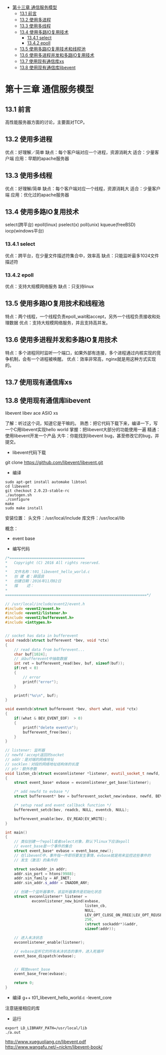 
<!-- toc orderedList:0 -->

- [第十三章 通信服务模型](#第十三章-通信服务模型)
	- [13.1 前言](#131-前言)
	- [13.2 使用多进程](#132-使用多进程)
	- [13.3 使用多线程](#133-使用多线程)
	- [13.4 使用多路IO复用技术](#134-使用多路io复用技术)
		- [13.4.1 select](#1341-select)
		- [13.4.2 epoll](#1342-epoll)
	- [13.5 使用多路IO复用技术和线程池](#135-使用多路io复用技术和线程池)
	- [13.6 使用多进程并发和多路IO复用技术](#136-使用多进程并发和多路io复用技术)
	- [13.7 使用现有通信库xs](#137-使用现有通信库xs)
	- [13.8 使用现有通信库libevent](#138-使用现有通信库libevent)

<!-- tocstop -->

# 第十三章 通信服务模型
## 13.1 前言
高性能服务器方面的讨论，主要面对TCP。
## 13.2 使用多进程
优点：好理解／简单
缺点：每个客户端对应一个进程，资源消耗大
适合：少量客户端
应用：早期的apache服务器

## 13.3 使用多线程
优点：好理解/简单
缺点：每个客户端对应一个线程，资源消耗大
适合：少量客户端
应用：优化过的apache服务器

## 13.4 使用多路IO复用技术
select(跨平台) epoll(linux) pselect(x) poll(unix) kqueue(freeBSD) iocp(windows平台)

### 13.4.1 select
优点：跨平台，在少量文件描述符集合中，效率高
缺点：只能监听最多1024文件描述符

### 13.4.2 epoll
优点：支持大规模网络服务
缺点：只支持linux

## 13.5 使用多路IO复用技术和线程池
特点：两个线程，一个线程负责epoll_wait和accept，另外一个线程负责接收和处理数据
优点：支持大规模网络服务，并且支持高并发。

## 13.6 使用多进程并发和多路IO复用技术
特点：多个进程同时监听一个端口，如果外部有连接，多个进程通过内核实现的竞争机制，会有一个进程被唤醒。
优点：效率非常高，nginx就是用这种方式实现的。

## 13.7 使用现有通信库xs

## 13.8 使用现有通信库libevent

libevent libev ace ASIO xs

了解：听过这个词，知道它是干嘛的。
熟悉：把它代码下载下来，编译一下，写一个C用libevent实现hello world
掌握：把libevent大部分的功能使用一遍
精通：使用libevent开发一个产品
大牛：你能找到libevent bug，甚至修改它的bug，并提交。

- libevent代码下载

git clone https://github.com/libevent/libevent.git

- 编译
```
sudo apt-get install automake libtool
cd libevent
git checkout 2.0.23-stable-rc
./autogen.sh
./configure
make
sudo make install
```

安装位置：
头文件：/usr/local/include
库文件：/usr/local/lib

概念：
- event base


- 编写代码

```C++
/*==================================
*   Copyright (C) 2016 All rights reserved.
*   
*   文件名称：t01_libevent_hello_world.c
*   创 建 者：薛国良
*   创建日期：2016年11月02日
*   描    述：
*
================================================================*/

// /usr/local/include/event2/event.h
#include <event2/event.h>
#include <event2/listener.h>
#include <event2/bufferevent.h>
#include <inttypes.h>


// socket has data in bufferevent
void readcb(struct bufferevent *bev, void *ctx)
{
    // read data from bufferevent...
    char buf[1024];
    // 从bufferevent中抽取数据
    int ret = bufferevent_read(bev, buf, sizeof(buf));
    if(ret < 0)
    {
        // error
        printf("error");
    }

    printf("%s\n", buf);
}

void eventcb(struct bufferevent *bev, short what, void *ctx)
{
    if((what & BEV_EVENT_EOF)  > 0)
    {
        printf("delete event\n");
        bufferevent_free(bev);
    }
}

// listener: 监听器
// newfd：accept返回的socket
// addr：是对端的网络地址
// socklen：对段的网络地址结构体的长度
// ptr：额外参数
void listen_cb(struct evconnlistener *listener, evutil_socket_t newfd, struct sockaddr *addr, int socklen, void *ptr)
{
    struct event_base* evbase = evconnlistener_get_base(listener);

    /* add newfd to evbase */
    struct bufferevent* bev = bufferevent_socket_new(evbase, newfd, BEV_OPT_CLOSE_ON_FREE);

    /* setup read and event callback function */
    bufferevent_setcb(bev, readcb, NULL, eventcb, NULL);

    bufferevent_enable(bev, EV_READ|EV_WRITE);
}

int main()
{
    // 类似创建一个epoll或者select对象，默认下linux下应该epoll
    // event_base是一个事件的集合
    struct event_base* evbase = event_base_new();
    // 在libevent中，事件指一件即将要发生事情，evbase就是用来监控这些事件的
    // 发生（激活）的条件的

    struct sockaddr_in addr;
    addr.sin_port = htons(9988);
    addr.sin_family = AF_INET;
    addr.sin_addr.s_addr = INADDR_ANY;

    // 创建一个监听器事件，该监听器事件是初始化状态
    struct evconnlistener* listener =
            evconnlistener_new_bind(evbase,
                                    listen_cb,
                                    NULL,
                                    LEV_OPT_CLOSE_ON_FREE|LEV_OPT_REUSEABLE,
                                    250,
                                    (struct sockaddr*)&addr,
                                    sizeof(addr));

    // 进入未决状态
    evconnlistener_enable(listener);

    // evbase监听它的所有未决状态的事件，进入死循环
    event_base_dispatch(evbase);


    // 释放event_base
    event_base_free(evbase);

    return 0;
}
```

- 编译
g++ t01_libevent_hello_world.c -levent_core

注意链接相应的库

- 运行
``` Shell
export LD_LIBRARY_PATH=/usr/local/lib
./a.out
```

http://www.xueguoliang.cn/libevent.pdf
http://www.wangafu.net/~nickm/libevent-book/

